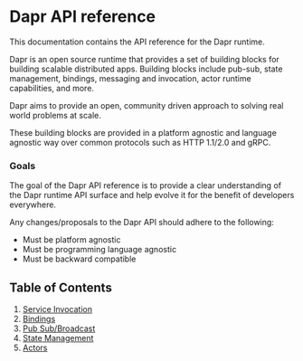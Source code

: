 # Dapr API reference

This documentation contains the API reference for the Dapr runtime.

Dapr is an open source runtime that provides a set of building blocks for building scalable distributed apps.
Building blocks include pub-sub, state management, bindings, messaging and invocation, actor runtime capabilities, and more.

Dapr aims to provide an open, community driven approach to solving real world problems at scale.

These building blocks are provided in a platform agnostic and language agnostic way over common protocols such as HTTP 1.1/2.0 and gRPC.

### Goals

The goal of the Dapr API reference is to provide a clear understanding of the Dapr runtime API surface and help evolve it for the benefit of developers everywhere.

Any changes/proposals to the Dapr API should adhere to the following:

* Must be platform agnostic
* Must be programming language agnostic
* Must be backward compatible

## Table of Contents

  1. [Service Invocation](service_invocation.md)
  2. [Bindings](bindings.md)
  3. [Pub Sub/Broadcast](pubsub.md)
  4. [State Management](state.md)
  5. [Actors](actors.md)
